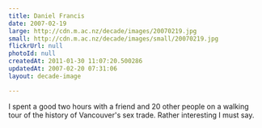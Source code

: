 ```yaml
---
title: Daniel Francis
date: 2007-02-19
large: http://cdn.m.ac.nz/decade/images/20070219.jpg
small: http://cdn.m.ac.nz/decade/images/small/20070219.jpg
flickrUrl: null
photoId: null
createdAt: 2011-01-30 11:07:20.500286
updatedAt: 2007-02-20 07:31:06
layout: decade-image

---
```

I spent a good two hours with a friend and 20 other people on a walking tour of the history of Vancouver's sex trade. Rather interesting I must say.
